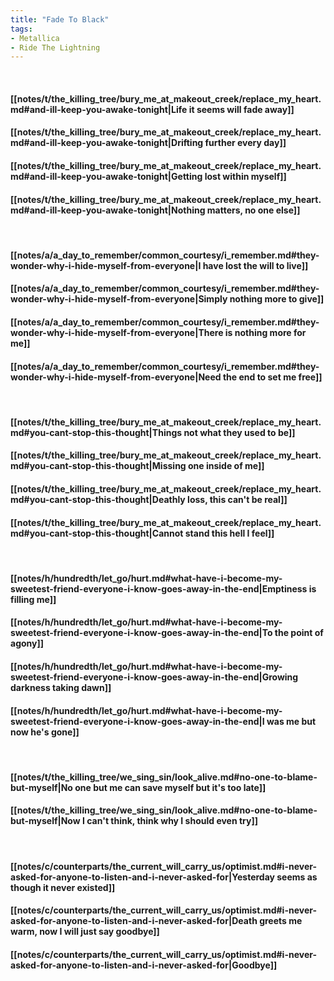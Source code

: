 ```yaml
---
title: "Fade To Black"
tags:
- Metallica
- Ride The Lightning
---
```

&nbsp;
#### [[notes/t/the_killing_tree/bury_me_at_makeout_creek/replace_my_heart.md#and-ill-keep-you-awake-tonight|Life it seems will fade away]]
#### [[notes/t/the_killing_tree/bury_me_at_makeout_creek/replace_my_heart.md#and-ill-keep-you-awake-tonight|Drifting further every day]]
#### [[notes/t/the_killing_tree/bury_me_at_makeout_creek/replace_my_heart.md#and-ill-keep-you-awake-tonight|Getting lost within myself]]
#### [[notes/t/the_killing_tree/bury_me_at_makeout_creek/replace_my_heart.md#and-ill-keep-you-awake-tonight|Nothing matters, no one else]]
&nbsp;
#### [[notes/a/a_day_to_remember/common_courtesy/i_remember.md#they-wonder-why-i-hide-myself-from-everyone|I have lost the will to live]]
#### [[notes/a/a_day_to_remember/common_courtesy/i_remember.md#they-wonder-why-i-hide-myself-from-everyone|Simply nothing more to give]]
#### [[notes/a/a_day_to_remember/common_courtesy/i_remember.md#they-wonder-why-i-hide-myself-from-everyone|There is nothing more for me]]
#### [[notes/a/a_day_to_remember/common_courtesy/i_remember.md#they-wonder-why-i-hide-myself-from-everyone|Need the end to set me free]]
&nbsp;
#### [[notes/t/the_killing_tree/bury_me_at_makeout_creek/replace_my_heart.md#you-cant-stop-this-thought|Things not what they used to be]]
#### [[notes/t/the_killing_tree/bury_me_at_makeout_creek/replace_my_heart.md#you-cant-stop-this-thought|Missing one inside of me]]
#### [[notes/t/the_killing_tree/bury_me_at_makeout_creek/replace_my_heart.md#you-cant-stop-this-thought|Deathly loss, this can't be real]]
#### [[notes/t/the_killing_tree/bury_me_at_makeout_creek/replace_my_heart.md#you-cant-stop-this-thought|Cannot stand this hell I feel]]
&nbsp;
#### [[notes/h/hundredth/let_go/hurt.md#what-have-i-become-my-sweetest-friend-everyone-i-know-goes-away-in-the-end|Emptiness is filling me]]
#### [[notes/h/hundredth/let_go/hurt.md#what-have-i-become-my-sweetest-friend-everyone-i-know-goes-away-in-the-end|To the point of agony]]
#### [[notes/h/hundredth/let_go/hurt.md#what-have-i-become-my-sweetest-friend-everyone-i-know-goes-away-in-the-end|Growing darkness taking dawn]]
#### [[notes/h/hundredth/let_go/hurt.md#what-have-i-become-my-sweetest-friend-everyone-i-know-goes-away-in-the-end|I was me but now he's gone]]
&nbsp;
#### [[notes/t/the_killing_tree/we_sing_sin/look_alive.md#no-one-to-blame-but-myself|No one but me can save myself but it's too late]]
#### [[notes/t/the_killing_tree/we_sing_sin/look_alive.md#no-one-to-blame-but-myself|Now I can't think, think why I should even try]]
&nbsp;
#### [[notes/c/counterparts/the_current_will_carry_us/optimist.md#i-never-asked-for-anyone-to-listen-and-i-never-asked-for|Yesterday seems as though it never existed]]
#### [[notes/c/counterparts/the_current_will_carry_us/optimist.md#i-never-asked-for-anyone-to-listen-and-i-never-asked-for|Death greets me warm, now I will just say goodbye]]
#### [[notes/c/counterparts/the_current_will_carry_us/optimist.md#i-never-asked-for-anyone-to-listen-and-i-never-asked-for|Goodbye]]
